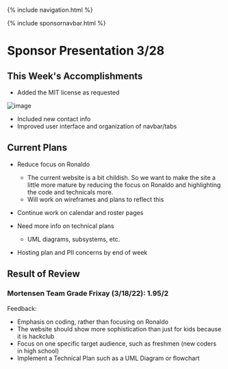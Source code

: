 {% include navigation.html %}

{% include sponsornavbar.html %}

# Sponsor Presentation 3/28

## This Week's Accomplishments

- Added the MIT license as requested

![image](https://user-images.githubusercontent.com/89219486/159780557-bbdc4de6-afcd-435a-8a89-f80fc60ccc6b.png)

- Included new contact info
- Improved user interface and organization of navbar/tabs

## Current Plans

- Reduce focus on Ronaldo
  - The current website is a bit childish. So we want to make the site a little more mature by reducing the focus on Ronaldo and highlighting the code and technicals more.
  - Will work on wireframes and plans to reflect this

- Continue work on calendar and roster pages

- Need more info on technical plans
  - UML diagrams, subsystems, etc.

- Hosting plan and PII concerns by end of week

## Result of Review

### Mortensen Team Grade Frixay (3/18/22): 1.95/2

Feedback: 
- Emphasis on coding, rather than focusing on Ronaldo
- The website should show more sophistication than just for kids because it is hackclub
- Focus on one specific target audience, such as freshmen (new coders in high school)
- Implement a Technical Plan such as a UML Diagram or flowchart
